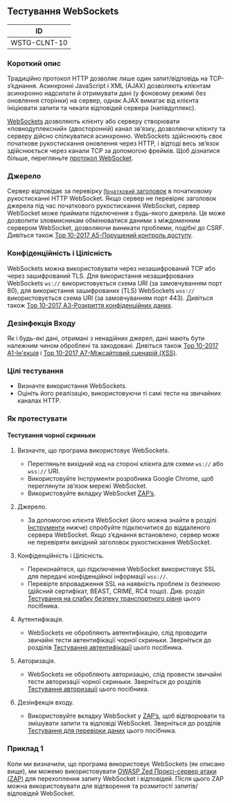 ## Тестування WebSockets
| ID |
|:-:|
| WSTG-CLNT-10 |

### Короткий опис

Традиційно протокол HTTP дозволяє лише один запит/відповідь на TCP-з’єднання. Асинхронні JavaScript і XML (AJAX) дозволяють клієнтам асинхронно надсилати й отримувати дані (у фоновому режимі без оновлення сторінки) на сервер, однак AJAX вимагає від клієнта ініціювати запити та чекати відповідей сервера (напівдуплекс).

[WebSockets](https://websockets.spec.whatwg.org/#network) дозволяють клієнту або серверу створювати «повнодуплексний» (двосторонній) канал зв’язку, дозволяючи клієнту та серверу дійсно спілкуватися асинхронно. WebSockets здійснюють своє початкове рукостискання оновлення через HTTP, і відтоді весь зв’язок здійснюється через канали TCP за допомогою фреймів. Щоб дізнатися більше, перегляньте [протокол WebSocket](https://datatracker.ietf.org/doc/html/rfc6455).

### Джерело

Сервер відповідає за перевірку [`Початковий` заголовок](https://developer.mozilla.org/en-US/docs/Web/HTTP/Headers/Origin) в початковому рукостисканні HTTP WebSocket. Якщо сервер не перевіряє заголовок джерела під час початкового рукостискання WebSocket, сервер WebSocket може приймати підключення з будь-якого джерела. Це може дозволити зловмисникам обмінюватися даними з міждоменним сервером WebSocket, дозволяючи виникати проблеми, подібні до CSRF. Дивіться також [Top 10-2017 A5-Порушений контроль доступу](https://owasp.org/www-project-top-ten/2017/A5_2017-Broken_Access_Control).

### Конфіденційність і Цілісність

WebSockets можна використовувати через незашифрований TCP або через зашифрований TLS. Для використання незашифрованих WebSockets `ws://` використовується схема URI (за замовчуванням порт 80), для використання зашифрованих (TLS) WebSockets `wss://` використовується схема URI (за замовчуванням порт 443). Дивіться також [Top 10-2017 A3-Розкриття конфіденційних даних](https://owasp.org/www-project-top-ten/2017/A3_2017-Sensitive_Data_Exposure).

### Дезінфекція Входу

Як і будь-які дані, отримані з ненадійних джерел, дані мають бути належним чином оброблені та закодовані. Дивіться також [Top 10-2017 A1-Ін'єкція](https://owasp.org/www-project-top-ten/2017/A1_2017-Injection) і [Top 10-2017 A7-Міжсайтовий сценарій (XSS)](https://owasp.org/www-project-top-ten/2017/A7_2017-Cross-Site_Scripting_(XSS)).

### Цілі тестування

- Визначте використання WebSockets.
- Оцініть його реалізацію, використовуючи ті самі тести на звичайних каналах HTTP.

### Як протестувати
#### Тестування чорної скриньки

 1. Визначте, що програма використовує WebSockets.
     - Перегляньте вихідний код на стороні клієнта для схеми `ws://` або `wss://` URI.
     - Використовуйте Інструменти розробника Google Chrome, щоб переглянути зв’язок мережі WebSocket.
     - Використовуйте вкладку WebSocket [ZAP’s](https://www.zaproxy.org/).
 2.   Джерело.

      - За допомогою клієнта WebSocket (його можна знайти в розділі [Інструменти]() нижче) спробуйте підключитися до віддаленого сервера WebSocket. Якщо з’єднання встановлено, сервер може не перевіряти вихідний заголовок рукостискання WebSocket.
 3. Конфіденційність і Цілісність.

      - Переконайтеся, що підключення WebSocket використовує SSL для передачі конфіденційної інформації `wss://`.
      - Перевірте впровадження SSL на наявність проблем із безпекою (дійсний сертифікат, BEAST, CRIME, RC4 тощо). Див. розділ [Тестування на слабку безпеку транспортного рівня](https://owasp.org/www-project-web-security-testing-guide/stable/4-Web_Application_Security_Testing/09-Testing_for_Weak_Cryptography/01-Testing_for_Weak_Transport_Layer_Security) цього посібника.
 4. Аутентифікація.

      - WebSockets не обробляють автентифікацію, слід проводити звичайні тести автентифікації чорної скриньки. Зверніться до розділів [Тестування автентифікації](https://owasp.org/www-project-web-security-testing-guide/stable/4-Web_Application_Security_Testing/04-Authentication_Testing/README) цього посібника.
 5. Авторизація.

      - WebSockets не обробляють авторизацію, слід провести звичайні тести авторизації чорної скриньки. Зверніться до розділів [Тестування авторизації](https://owasp.org/www-project-web-security-testing-guide/stable/4-Web_Application_Security_Testing/05-Authorization_Testing/README) цього посібника.
 6. Дезінфекція входу.

      - Використовуйте вкладку WebSocket у [ZAP’s](https://www.zaproxy.org/), щоб відтворювати та змішувати запити та відповіді WebSocket. Зверніться до розділів [Тестування для перевірки даних](https://owasp.org/www-project-web-security-testing-guide/stable/4-Web_Application_Security_Testing/07-Input_Validation_Testing/README) цього посібника.
   
### Приклад 1
Коли ми визначили, що програма використовує WebSockets (як описано вище), ми можемо використовувати [OWASP Zed Проксі-сервер атаки (ZAP)](https://www.zaproxy.org/) для перехоплення запиту WebSocket і відповідей. Після цього ZAP можна використовувати для відтворення та розмитості запитів/відповідей WebSocket.
